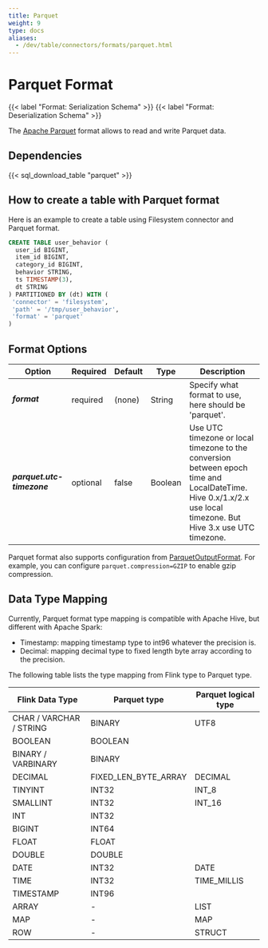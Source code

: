 ```yaml
---
title: Parquet
weight: 9
type: docs
aliases:
  - /dev/table/connectors/formats/parquet.html
---
```

<!--
Licensed to the Apache Software Foundation (ASF) under one
or more contributor license agreements.  See the NOTICE file
distributed with this work for additional information
regarding copyright ownership.  The ASF licenses this file
to you under the Apache License, Version 2.0 (the
"License"); you may not use this file except in compliance
with the License.  You may obtain a copy of the License at

  http://www.apache.org/licenses/LICENSE-2.0

Unless required by applicable law or agreed to in writing,
software distributed under the License is distributed on an
"AS IS" BASIS, WITHOUT WARRANTIES OR CONDITIONS OF ANY
KIND, either express or implied.  See the License for the
specific language governing permissions and limitations
under the License.
-->

# Parquet Format

{{< label "Format: Serialization Schema" >}}
{{< label "Format: Deserialization Schema" >}}

The [Apache Parquet](https://parquet.apache.org/) format allows to read and write Parquet data.

Dependencies
------------

{{< sql_download_table "parquet" >}}

How to create a table with Parquet format
----------------

Here is an example to create a table using Filesystem connector and Parquet format.

```sql
CREATE TABLE user_behavior (
  user_id BIGINT,
  item_id BIGINT,
  category_id BIGINT,
  behavior STRING,
  ts TIMESTAMP(3),
  dt STRING
) PARTITIONED BY (dt) WITH (
 'connector' = 'filesystem',
 'path' = '/tmp/user_behavior',
 'format' = 'parquet'
)
```

Format Options
----------------

<table class="table table-bordered">
    <thead>
      <tr>
        <th class="text-left" style="width: 25%">Option</th>
        <th class="text-center" style="width: 8%">Required</th>
        <th class="text-center" style="width: 7%">Default</th>
        <th class="text-center" style="width: 10%">Type</th>
        <th class="text-center" style="width: 50%">Description</th>
      </tr>
    </thead>
    <tbody>
    <tr>
      <td><h5>format</h5></td>
      <td>required</td>
      <td style="word-wrap: break-word;">(none)</td>
      <td>String</td>
      <td>Specify what format to use, here should be 'parquet'.</td>
    </tr>
    <tr>
      <td><h5>parquet.utc-timezone</h5></td>
      <td>optional</td>
      <td style="word-wrap: break-word;">false</td>
      <td>Boolean</td>
      <td>Use UTC timezone or local timezone to the conversion between epoch time and LocalDateTime. Hive 0.x/1.x/2.x use local timezone. But Hive 3.x use UTC timezone.</td>
    </tr>
    </tbody>
</table>

Parquet format also supports configuration from [ParquetOutputFormat](https://www.javadoc.io/doc/org.apache.parquet/parquet-hadoop/1.10.0/org/apache/parquet/hadoop/ParquetOutputFormat.html).
For example, you can configure `parquet.compression=GZIP` to enable gzip compression.

Data Type Mapping
----------------

Currently, Parquet format type mapping is compatible with Apache Hive, but different with Apache Spark:

- Timestamp: mapping timestamp type to int96 whatever the precision is.
- Decimal: mapping decimal type to fixed length byte array according to the precision.

The following table lists the type mapping from Flink type to Parquet type.

<table class="table table-bordered">
    <thead>
      <tr>
        <th class="text-left">Flink Data Type</th>
        <th class="text-center">Parquet type</th>
        <th class="text-center">Parquet logical type</th>
      </tr>
    </thead>
    <tbody>
    <tr>
      <td>CHAR / VARCHAR / STRING</td>
      <td>BINARY</td>
      <td>UTF8</td>
    </tr>
    <tr>
      <td>BOOLEAN</td>
      <td>BOOLEAN</td>
      <td></td>
    </tr>
    <tr>
      <td>BINARY / VARBINARY</td>
      <td>BINARY</td>
      <td></td>
    </tr>
    <tr>
      <td>DECIMAL</td>
      <td>FIXED_LEN_BYTE_ARRAY</td>
      <td>DECIMAL</td>
    </tr>
    <tr>
      <td>TINYINT</td>
      <td>INT32</td>
      <td>INT_8</td>
    </tr>
    <tr>
      <td>SMALLINT</td>
      <td>INT32</td>
      <td>INT_16</td>
    </tr>
    <tr>
      <td>INT</td>
      <td>INT32</td>
      <td></td>
    </tr>
    <tr>
      <td>BIGINT</td>
      <td>INT64</td>
      <td></td>
    </tr>
    <tr>
      <td>FLOAT</td>
      <td>FLOAT</td>
      <td></td>
    </tr>
    <tr>
      <td>DOUBLE</td>
      <td>DOUBLE</td>
      <td></td>
    </tr>
    <tr>
      <td>DATE</td>
      <td>INT32</td>
      <td>DATE</td>
    </tr>
    <tr>
      <td>TIME</td>
      <td>INT32</td>
      <td>TIME_MILLIS</td>
    </tr>
    <tr>
      <td>TIMESTAMP</td>
      <td>INT96</td>
      <td></td>
    </tr>
    <tr>
      <td>ARRAY</td>
      <td>-</td>
      <td>LIST</td>
    </tr>
    <tr>
      <td>MAP</td>
      <td>-</td>
      <td>MAP</td>
    </tr>
    <tr>
      <td>ROW</td>
      <td>-</td>
      <td>STRUCT</td>
    </tr>
    </tbody>
</table>
